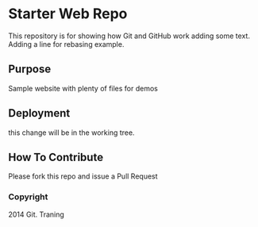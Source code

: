 # Starter Web Repo

This repository is for showing how Git and GitHub work
adding some text. Adding a line for rebasing example.
## Purpose

Sample website with plenty of files for demos

## Deployment
this change will be in the working tree.

## How To Contribute
Please fork this repo and issue a Pull Request

### Copyright
2014 Git. Traning
